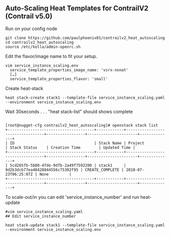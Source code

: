 ## Auto-Scaling Heat Templates for ContrailV2 (Contrail v5.0)

Run on your config node
```
git clone https://github.com/paulphoenix01/contrailv2_heat_autoscaling
cd contrailv2_heat_autoscaling
source /etc/kolla/admin-openrc.sh
```

Edit the flavor/image name to fit your setup.
```
vim service_instance_scaling.env
  service_template_properties_image_name: 'vsrx-nonat'
  […]
  service_template_properties_flavor: 'small'
```

Create heat-stack
```
heat stack-create stack1 --template-file service_instance_scaling.yaml --environment service_instance_scaling.env
```

Wait 30seconds . . . "heat stack-list" should shows complete
```

[root@nugget-cfg contrailv2_heat_autoscaling]# openstack stack list
+--------------------------------------+------------+----------------------------------+-----------------+----------------------+--------------+
| ID                                   | Stack Name | Project                          | Stack Status    | Creation Time        | Updated Time |
+--------------------------------------+------------+----------------------------------+-----------------+----------------------+--------------+
| 5cd265fb-5b80-4fde-9dfb-2a49f7592200 | stack1     | 9d2b3dcb77ea48428844556c75302f95 | CREATE_COMPLETE | 2018-07-23T06:25:07Z | None         |
+--------------------------------------+------------+----------------------------------+-----------------+----------------------+--------------+
```

To scale-out/in you can edit 'service_instance_number' and run heat-update
```
#vim service_instance_scaling.yaml
## Edit service_instance_number

heat stack-update stack1 --template-file service_instance_scaling.yaml --environment service_instance_scaling.env
```

